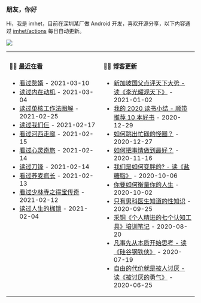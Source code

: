 ### 朋友，你好

Hi，我是 imhet，目前在深圳某厂做 Android 开发，喜欢开源分享，以下内容通过 <a href="https://github.com/imhet/imhet/actions" target="_blank">imhet/actions</a> 每日自动更新。

![](https://cn.bing.com/th?id=OHR.NotoriousRBG_EN-US0765557260_UHD.jpg)

<table width="800px">
<tr>
<td valign="top" width="50%">

#### 🤾‍♂️  <a href="https://www.douban.com/people/heyitao/" target="_blank">最近在看</a>

<!-- douban starts -->
* <a href='http://movie.douban.com/subject/27148168/' target='_blank'>看过赘婿</a> - 2021-03-10
* <a href='https://book.douban.com/subject/35182454/' target='_blank'>读过内在动机</a> - 2021-03-04
* <a href='https://book.douban.com/subject/27177909/' target='_blank'>读过单核工作法图解</a> - 2021-02-25
* <a href='https://book.douban.com/subject/30216767/' target='_blank'>读过我们仨</a> - 2021-02-17
* <a href='http://movie.douban.com/subject/24736278/' target='_blank'>看过河西走廊</a> - 2021-02-15
* <a href='http://movie.douban.com/subject/24733428/' target='_blank'>看过心灵奇旅</a> - 2021-02-14
* <a href='https://book.douban.com/subject/2035162/' target='_blank'>读过刀锋</a> - 2021-02-14
* <a href='http://movie.douban.com/subject/30170833/' target='_blank'>看过荞麦疯长</a> - 2021-02-13
* <a href='http://movie.douban.com/subject/35295915/' target='_blank'>看过少林寺之得宝传奇</a> - 2021-02-12
* <a href='https://book.douban.com/subject/2035171/' target='_blank'>读过人生的枷锁</a> - 2021-02-04
<!-- douban ends -->

</td>




<td valign="top" width="50%">

#### 🤹‍♀️ <a href="https://heyitao.com/" target="_blank">博客更新</a>

<!-- blog starts -->
* <a href='http://heyitao.com/post/reading-lgygtx' target='_blank'>新加坡国父点评天下大势 - 读《李光耀观天下》</a> - 2021-01-02
* <a href='http://heyitao.com/post/reading-2020' target='_blank'>我的 2020 读书小结 - 顺带推荐 10 本好书</a> - 2020-12-29
* <a href='http://heyitao.com/post/reading-chonglai3' target='_blank'>如何跳出忙碌的怪圈？</a> - 2020-12-27
* <a href='http://heyitao.com/post/reading-rhbsqzdzh' target='_blank'>如何把事情做到最好？</a> - 2020-11-16
* <a href='http://heyitao.com/post/reading-yantangzhi' target='_blank'>我们是如何变胖的? - 读《盐糖脂》</a> - 2020-10-06
* <a href='http://heyitao.com/post/reading-nyrhhlndrs' target='_blank'>你要如何衡量你的人生</a> - 2020-10-02
* <a href='http://heyitao.com/post/reading-rwmlhjdsthy' target='_blank'>只有男科医生知道的性知识</a> - 2020-09-25
* <a href='http://heyitao.com/post/training-grjjdqgrzgj' target='_blank'>采铜《个人精进的七个认知工具》培训笔记</a> - 2020-08-20
* <a href='http://heyitao.com/post/reading-gggtx' target='_blank'>凡事先从本质开始思考 - 读《硅谷钢铁侠》</a> - 2020-07-19
* <a href='http://heyitao.com/post/reading-btydyq' target='_blank'>自由的代价就是被人讨厌 - 读《被讨厌的勇气》</a> - 2020-06-25
<!-- blog ends -->

</td>
</tr>


</table>
